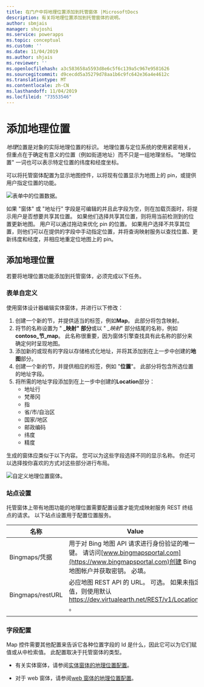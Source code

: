 ```yaml
---
title: 在门户中将地理位置添加到托管窗体 |MicrosoftDocs
description: 有关将地理位置添加到托管窗体的说明。
author: sbmjais
manager: shujoshi
ms.service: powerapps
ms.topic: conceptual
ms.custom: ''
ms.date: 11/04/2019
ms.author: shjais
ms.reviewer: ''
ms.openlocfilehash: a3c583658a5593d8e6c5f6c139a5c967e9581626
ms.sourcegitcommit: d9cecdd5a35279d78aa1b6c9fc642e36a4e4612c
ms.translationtype: MT
ms.contentlocale: zh-CN
ms.lasthandoff: 11/04/2019
ms.locfileid: "73553546"
---
```

# <a name="add-geolocation"></a>添加地理位置

*地理*位置是对象的实际地理位置的标识。 地理位置与定位系统的使用紧密相关，但重点在于确定有意义的位置（例如街道地址）而不只是一组地理坐标。 "地理位置" 一词也可以表示特定位置的纬度和经度坐标。

可以将托管窗体配置为显示地图控件，以将现有位置显示为地图上的 pin，或提供用户指定位置的功能。

![表单中的位置数据。](../media/location-data-form.png "表单中的位置数据")

如果 "窗体" 或 "地址行" 字段是可编辑的并且此字段为空，则在加载页面时，将提示用户是否想要共享其位置。 如果他们选择共享其位置，则将用当前检测到的位置更新地图。 用户可以通过拖动来优化 pin 的位置。 如果用户选择不共享其位置，则他们可以在提供的字段中手动指定位置，并将查询映射服务以查找位置、更新纬度和经度，并相应地重定位地图上的 pin。

## <a name="add-geolocation"></a>添加地理位置
若要将地理位置功能添加到托管窗体，必须完成以下任务。

### <a name="form-customization"></a>表单自定义
使用窗体设计器编辑实体窗体，并进行以下修改：

1. 创建一个新的节，并提供适当的标签，例如**Map**。 此部分将包含映射。
2. 将节的名称设置为 " **\_映射" 部分**或以 " _\_映射_" 部分结尾的名称，例如**contoso\_节\_map**。 此名称很重要，因为窗体引擎查找具有此名称的部分来确定何时呈现地图。 
3. 添加新的或现有的字段以存储格式化地址，并将其添加到在上一步中创建的**地图**部分。
4. 创建一个新的节，并提供相应的标签，例如 "**位置**"。 此部分将包含所选位置的地址字段。
5. 将所需的地址字段添加到在上一步中创建的**Location**部分： 
    - 地址行
    - 梵蒂冈
    - 指
    - 省/市/自治区
    - 国家/地区
    - 邮政编码
    - 纬度
    - 精度

生成的窗体应类似于以下内容。 您可以为这些字段选择不同的显示名称。 你还可以选择按你喜欢的方式对这些部分进行布局。

![自定义地理位置窗体。](../media/custom-geolocation-form.png "自定义地理位置窗体")

### <a name="site-settings"></a>站点设置
托管窗体上带有地图功能的地理位置需要配置设置才能完成映射服务 REST 终结点的请求。 以下站点设置用于配置位置服务。

|名称|Value|
|---|---|
|Bingmaps/凭据|用于对 Bing 地图 API 请求进行身份验证的唯一键。 请访问[www.bingmapsportal.com](https://www.bingmapsportal.com)创建 Bing 地图帐户并获取密钥。 必填。|
|Bingmaps/restURL|必应地图 REST API 的 URL。 可选。 如果未指定值，则使用默认 https://dev.virtualearth.net/REST/v1/Locations 。|
| |

### <a name="field-configurations"></a>字段配置
Map 控件需要其他配置来告诉它各种位置字段的 Id 是什么，因此它可以为它们赋值或从中检索值。 此配置取决于托管窗体的类型。

- 有关实体窗体，请参阅[实体窗体的地理位置配置](entity-forms.md#geolocation-configuration-for-entity-forms)。

- 对于 web 窗体，请参阅[web 窗体的地理位置配置](web-form-properties.md#geolocation-configuration-for-web-form)。
